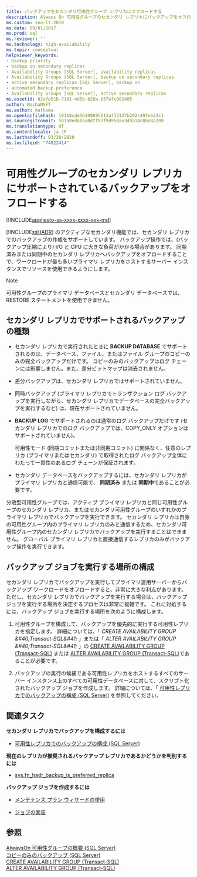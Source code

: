 ```yaml
---
title: バックアップをセカンダリ可用性グループ レプリカにオフロードする
description: Always On 可用性グループのセカンダリ レプリカにバックアップをオフロードする場合に、サポートされているさまざまなバックアップの種類について学習します。
ms.custom: seo-lt-2019
ms.date: 09/01/2017
ms.prod: sql
ms.reviewer: ''
ms.technology: high-availability
ms.topic: conceptual
helpviewer_keywords:
- backup priority
- backup on secondary replicas
- Availability Groups [SQL Server], availability replicas
- Availability Groups [SQL Server], backup on secondary replicas
- active secondary replicas [SQL Server], backup on
- automated backup preference
- Availability Groups [SQL Server], active secondary replicas
ms.assetid: 82afe51b-71d1-4d5b-b20a-b57afc002405
author: MashaMSFT
ms.author: mathoma
ms.openlocfilehash: 19118cde56109895213a733127b202c49feb23c1
ms.sourcegitcommit: 58158eda0aa0d7f87f9d958ae349a14c0ba8a209
ms.translationtype: HT
ms.contentlocale: ja-JP
ms.lasthandoff: 03/30/2020
ms.locfileid: "74822414"
---
```

# <a name="offload-supported-backups-to-secondary-replicas-of-an-availability-group"></a>可用性グループのセカンダリ レプリカにサポートされているバックアップをオフロードする
[!INCLUDE[appliesto-ss-xxxx-xxxx-xxx-md](../../../includes/appliesto-ss-xxxx-xxxx-xxx-md.md)]

  [!INCLUDE[ssHADR](../../../includes/sshadr-md.md)] のアクティブなセカンダリ機能では、セカンダリ レプリカでのバックアップの作成をサポートしています。 バックアップ操作では、(バックアップ圧縮により) I/O と CPU に大きな負荷がかかる場合があります。 同期済みまたは同期中のセカンダリ レプリカへバックアップをオフロードすることで、ワークロードが最も多いプライマリ レプリカをホストするサーバー インスタンスでリソースを使用できるようにします。  

> [!NOTE]  
>  可用性グループのプライマリ データベースとセカンダリ データベースでは、RESTORE ステートメントを使用できません。  
  
 
##  <a name="backup-types-supported-on-secondary-replicas"></a><a name="SupportedBuTypes"></a> セカンダリ レプリカでサポートされるバックアップの種類  
  
-   セカンダリ レプリカで実行されたときに **BACKUP DATABASE** でサポートされるのは、データベース、ファイル、またはファイル グループのコピーのみの完全バックアップだけです。 コピーのみのバックアップはログ チェーンには影響しません。また、差分ビットマップは消去されません。  
  
-   差分バックアップは、セカンダリ レプリカではサポートされていません。

-   同時バックアップ (プライマリ レプリカでトランザクション ログ バックアップを実行しながら、セカンダリ レプリカでデータベースの完全バックアップを実行するなど) は、現在サポートされていません。 
  
-   **BACKUP LOG** でサポートされるのは通常のログ バックアップだけです (セカンダリ レプリカでのログ バックアップでは、COPY_ONLY オプションはサポートされていません)。  
  
     可用性モード (同期コミットまたは非同期コミット) に関係なく、任意のレプリカ (プライマリまたはセカンダリ) で取得されたログ バックアップ全体にわたって一貫性のあるログ チェーンが保証されます。  
  
-   セカンダリ データベースをバックアップするには、セカンダリ レプリカがプライマリ レプリカと通信可能で、 **同期済み** または **同期中**であることが必要です。  

分散型可用性グループでは、アクティブ プライマリ レプリカと同じ可用性グループのセカンダリ レプリカ、またはセカンダリ可用性グループのいずれかのプライマリ レプリカでバックアップを実行できます。 セカンダリ レプリカは自身の可用性グループ内のプライマリ レプリカのみと通信するため、セカンダリ可用性グループ内のセカンダリ レプリカでバックアップを実行することはできません。 グローバル プライマリ レプリカと直接通信するレプリカのみがバックアップ操作を実行できます。

##  <a name="configuring-where-backup-jobs-run"></a><a name="WhereBuJobsRun"></a> バックアップ ジョブを実行する場所の構成  
 セカンダリ レプリカでバックアップを実行してプライマリ運用サーバーからバックアップ ワークロードをオフロードすると、非常に大きな利点があります。 ただし、セカンダリ レプリカでバックアップを実行する場合は、バックアップ ジョブを実行する場所を決定するプロセスは非常に複雑です。 これに対処するには、バックアップ ジョブを実行する場所を次のように構成します。  
  
1.  可用性グループを構成して、バックアップを優先的に実行する可用性レプリカを指定します。 詳細については、「 *CREATE AVAILABILITY GROUP &amp;#40;Transact-SQL&amp;#41;* 」または「 *ALTER AVAILABILITY GROUP &amp;#40;Transact-SQL&amp;#41;* 」の [CREATE AVAILABILITY GROUP &#40;Transact-SQL&#41;](../../../t-sql/statements/create-availability-group-transact-sql.md) または [ALTER AVAILABILITY GROUP &#40;Transact-SQL&#41;](../../../t-sql/statements/alter-availability-group-transact-sql.md)であることが必要です。  
  
2.  バックアップの実行の候補である可用性レプリカをホストするすべてのサーバー インスタンス上のすべての可用性データベースに対して、スクリプト化されたバックアップ ジョブを作成します。 詳細については、「 [可用性レプリカでのバックアップの構成 &#40;SQL Server&#41;](../../../database-engine/availability-groups/windows/configure-backup-on-availability-replicas-sql-server.md) を参照してください。  
  
##  <a name="related-tasks"></a><a name="RelatedTasks"></a> 関連タスク  
 **セカンダリ レプリカでバックアップを構成するには**  
  
-   [可用性レプリカでのバックアップの構成 &#40;SQL Server&#41;](../../../database-engine/availability-groups/windows/configure-backup-on-availability-replicas-sql-server.md)  
  
 **現在のレプリカが推奨されるバックアップ レプリカであるかどうかを判別するには**  
  
-   [sys.fn_hadr_backup_is_preferred_replica](../../../relational-databases/system-functions/sys-fn-hadr-backup-is-preferred-replica-transact-sql.md)  
  
 **バックアップ ジョブを作成するには**  
  
-   [メンテナンス プラン ウィザードの使用](../../../relational-databases/maintenance-plans/use-the-maintenance-plan-wizard.md)  
  
-   [ジョブの実装](../../../ssms/agent/implement-jobs.md)  
  
## <a name="see-also"></a>参照  
 [AlwaysOn 可用性グループの概要 &#40;SQL Server&#41;](../../../database-engine/availability-groups/windows/overview-of-always-on-availability-groups-sql-server.md)   
 [コピーのみのバックアップ &#40;SQL Server&#41;](../../../relational-databases/backup-restore/copy-only-backups-sql-server.md)   
 [CREATE AVAILABILITY GROUP &#40;Transact-SQL&#41;](../../../t-sql/statements/create-availability-group-transact-sql.md)   
 [ALTER AVAILABILITY GROUP &#40;Transact-SQL&#41;](../../../t-sql/statements/alter-availability-group-transact-sql.md)  
  
  
